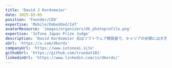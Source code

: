 ```yaml
---
title: 'David J Kordsmeier'
date: 2025-03-05
position: 'Founder/CEO'
expertise: 'Mobile/Embedded/IoT'
avatarResource: 'images/organizers/dk_photoprofile.png'
expertise: 'IoTone Japan Prize Judge'
description: 'David Kordsmeier 氏はソフトウェア開発者で、キャリアの初期には大手テクノロジー企業で Java、モバイル、組み込みシステムの開発に携わっていました。現在はスタートアップ企業のイノベーションに重点を置いたコンサルティング会社を経営しており、同社のポートフォリオには30社を超えるスタートアップのクライアントがいます。現在は福岡を拠点とする IoTone Japanという会社で新しい AR/VR/IoT スタートアップ ベンチャーの立ち上げに注力しています。'
xUrl: 'https://x.com/dkords'
companyUrl: 'https://www.iotoneai.site'
githubUrl: 'https://github.com/truedat101'
linkedinUrl: 'https://www.linkedin.com/in/dkords/'
---
```

